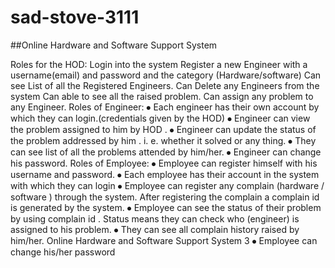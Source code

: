 # sad-stove-3111

##Online Hardware and Software Support System 
























Roles for the HOD:
Login into the system
Register a new Engineer with a username(email) and
password and the category (Hardware/software)
Can see List of all the Registered Engineers.
Can Delete any Engineers from the system
Can able to see all the raised problem.
Can assign any problem to any Engineer.
Roles of Engineer:
⦁ Each engineer has their own account by which they can login.(credentials given by
the HOD)
⦁ Engineer can view the problem assigned to him by HOD .
⦁ Engineer can update the status of the problem addressed by him . i. e. whether it
solved or any 
 thing.
⦁ They can see list of all the problems attended by him/her.
⦁ Engineer can change his password.
Roles of Employee:
⦁ Employee can register himself with his username and password.
⦁ Each employee has their account in the system with which they can login
⦁ Employee can register any complain (hardware / software ) through the system.
After
 registering the complain a complain id is generated by the system.
⦁ Employee can see the status of their problem by using complain id . Status means
they can
 check who (engineer) is assigned to his problem.
⦁ They can see all complain history raised by him/her.
Online Hardware and Software Support System 3
⦁ Employee can change his/her password
